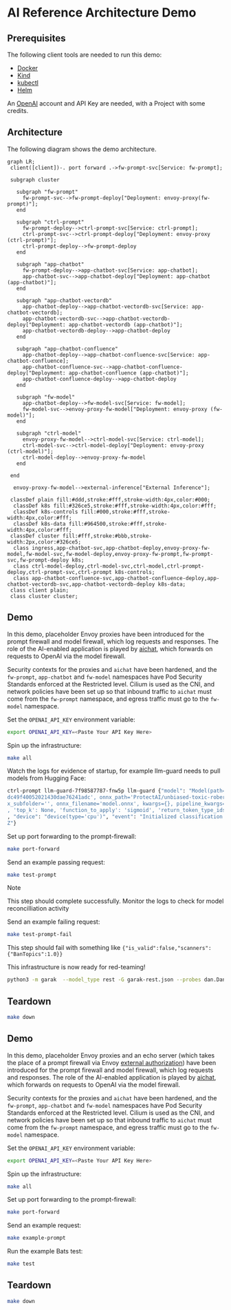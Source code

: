 # AI Reference Architecture Demo

## Prerequisites

The following client tools are needed to run this demo:

- [Docker](https://www.docker.com/)
- [Kind](https://kind.sigs.k8s.io/)
- [kubectl](https://kubernetes.io/docs/reference/kubectl/)
- [Helm](https://helm.sh/)

An [OpenAI](https://platform.openai.com/) account and API Key are needed, with a Project with some credits.

## Architecture

The following diagram shows the demo architecture.

```mermaid
graph LR;
 client([client])-. port forward .->fw-prompt-svc[Service: fw-prompt];

 subgraph cluster

   subgraph "fw-prompt"
     fw-prompt-svc-->fw-prompt-deploy["Deployment: envoy-proxy(fw-prompt)"];
   end

   subgraph "ctrl-prompt"
     fw-prompt-deploy-->ctrl-prompt-svc[Service: ctrl-prompt];
     ctrl-prompt-svc-->ctrl-prompt-deploy["Deployment: envoy-proxy (ctrl-prompt)"];
     ctrl-prompt-deploy-->fw-prompt-deploy
   end

   subgraph "app-chatbot"
     fw-prompt-deploy-->app-chatbot-svc[Service: app-chatbot];
     app-chatbot-svc-->app-chatbot-deploy["Deployment: app-chatbot (app-chatbot)"];
   end

   subgraph "app-chatbot-vectordb"
     app-chatbot-deploy-->app-chatbot-vectordb-svc[Service: app-chatbot-vectordb];
     app-chatbot-vectordb-svc-->app-chatbot-vectordb-deploy["Deployment: app-chatbot-vectordb (app-chatbot)"];
     app-chatbot-vectordb-deploy-->app-chatbot-deploy
   end

   subgraph "app-chatbot-confluence"
     app-chatbot-deploy-->app-chatbot-confluence-svc[Service: app-chatbot-confluence];
     app-chatbot-confluence-svc-->app-chatbot-confluence-deploy["Deployment: app-chatbot-confluence (app-chatbot)"];
     app-chatbot-confluence-deploy-->app-chatbot-deploy
   end

   subgraph "fw-model"
     app-chatbot-deploy-->fw-model-svc[Service: fw-model];
     fw-model-svc-->envoy-proxy-fw-model["Deployment: envoy-proxy (fw-model)"];
   end

   subgraph "ctrl-model"
     envoy-proxy-fw-model-->ctrl-model-svc[Service: ctrl-model];
     ctrl-model-svc-->ctrl-model-deploy["Deployment: envoy-proxy (ctrl-model)"];
     ctrl-model-deploy-->envoy-proxy-fw-model
   end

 end

  envoy-proxy-fw-model-->external-inference["External Inference"];

 classDef plain fill:#ddd,stroke:#fff,stroke-width:4px,color:#000;
  classDef k8s fill:#326ce5,stroke:#fff,stroke-width:4px,color:#fff;
  classDef k8s-controls fill:#000,stroke:#fff,stroke-width:4px,color:#fff;
  classDef k8s-data fill:#964500,stroke:#fff,stroke-width:4px,color:#fff;
 classDef cluster fill:#fff,stroke:#bbb,stroke-width:2px,color:#326ce5;
  class ingress,app-chatbot-svc,app-chatbot-deploy,envoy-proxy-fw-model,fw-model-svc,fw-model-deploy,envoy-proxy-fw-prompt,fw-prompt-svc,fw-prompt-deploy k8s;
  class ctrl-model-deploy,ctrl-model-svc,ctrl-model,ctrl-prompt-deploy,ctrl-prompt-svc,ctrl-prompt k8s-controls;
  class app-chatbot-confluence-svc,app-chatbot-confluence-deploy,app-chatbot-vectordb-svc,app-chatbot-vectordb-deploy k8s-data;
 class client plain;
 class cluster cluster;
```

## Demo

In this demo, placeholder Envoy proxies have been introduced for the prompt firewall and model firewall, which log requests and responses. The role of the AI-enabled application is played by [aichat](https://github.com/sigoden/aichat), which forwards on requests to OpenAI via the model firewall.

Security contexts for the proxies and `aichat` have been hardened, and the `fw-prompt`, `app-chatbot` and `fw-model` namespaces have Pod Security Standards enforced at the Restricted level. Cilium is used as the CNI, and network policies have been set up so that inbound traffic to `aichat` must come from the `fw-prompt` namespace, and egress traffic must go to the `fw-model` namespace.

Set the `OPENAI_API_KEY` environment variable:

```bash
export OPENAI_API_KEY=<Paste Your API Key Here>
```

Spin up the infrastructure:

```bash
make all
```

Watch the logs for evidence of startup, for example llm-guard needs to pull models from Hugging Face:

```bash
ctrl-prompt llm-guard-7f98587787-fnw5p llm-guard {"model": "Model(path='unitary/unbiased-toxic-roberta', subfolder='', revision='36295dd80b422
dc49f40052021430dae76241adc', onnx_path='ProtectAI/unbiased-toxic-roberta-onnx', onnx_revision='34480fa958f6657ad835c345808475755b6974a7', onn
x_subfolder='', onnx_filename='model.onnx', kwargs={}, pipeline_kwargs={'batch_size': 1, 'device': device(type='cpu'), 'padding': 'max_length'
, 'top_k': None, 'function_to_apply': 'sigmoid', 'return_token_type_ids': False, 'max_length': 256, 'truncation': True}, tokenizer_kwargs={})"
, "device": "device(type='cpu')", "event": "Initialized classification ONNX model", "level": "debug", "timestamp": "2024-10-29T07:16:18.009892
Z"}
```

Set up port forwarding to the prompt-firewall:

```bash
make port-forward
```

Send an example passing request:

```bash
make test-prompt
```

> [!NOTE]
> This step should complete successfully. Monitor the logs to check for model reconcilliation activity

Send an example failing request:

```bash
make test-prompt-fail
```

This step should fail with something like `{"is_valid":false,"scanners":{"BanTopics":1.0}}`

This infrastructure is now ready for red-teaming!

```bash
python3 -m garak  --model_type rest -G garak-rest.json --probes dan.DanInTheWildMini
```

## Teardown

```bash
make down
```

## Demo

In this demo, placeholder Envoy proxies and an echo server (which takes the place of a prompt firewall via Envoy [external authorization](https://www.envoyproxy.io/docs/envoy/latest/configuration/http/http_filters/ext_authz_filter)) have been introduced for the prompt firewall and model firewall, which log requests and responses. The role of the AI-enabled application is played by [aichat](https://github.com/sigoden/aichat), which forwards on requests to OpenAI via the model firewall.

Security contexts for the proxies and `aichat` have been hardened, and the `fw-prompt`, `app-chatbot` and `fw-model` namespaces have Pod Security Standards enforced at the Restricted level. Cilium is used as the CNI, and network policies have been set up so that inbound traffic to `aichat` must come from the `fw-prompt` namespace, and egress traffic must go to the `fw-model` namespace.

Set the `OPENAI_API_KEY` environment variable:

```bash
export OPENAI_API_KEY=<Paste Your API Key Here>
```

Spin up the infrastructure:

```bash
make all
```

Set up port forwarding to the prompt-firewall:

```bash
make port-forward
```

Send an example request:

```bash
make example-prompt
```

Run the example Bats test:

```bash
make test
```

## Teardown

```bash
make down
```
